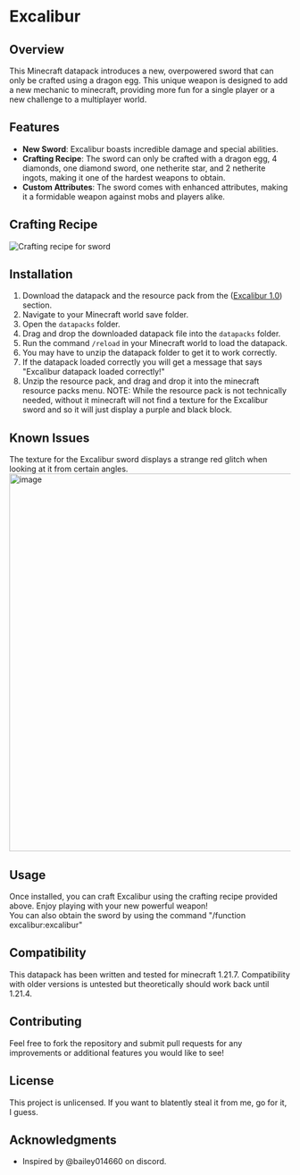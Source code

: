 # Excalibur

## Overview
This Minecraft datapack introduces a new, overpowered sword that can only be crafted using a dragon egg. This unique weapon is designed to add a new mechanic to minecraft, providing more fun for a single player or a new challenge to a multiplayer world. 

## Features
- **New Sword**: Excalibur boasts incredible damage and special abilities.
- **Crafting Recipe**: The sword can only be crafted with a dragon egg, 4 diamonds, one diamond sword, one netherite star, and 2 netherite ingots, making it one of the hardest weapons to obtain. 
- **Custom Attributes**: The sword comes with enhanced attributes, making it a formidable weapon against mobs and players alike.

## Crafting Recipe
![Crafting recipe for sword](image_2025-07-10_163035267.png)

## Installation
1. Download the datapack and the resource pack from the ([Excalibur 1.0](https://github.com/ProXxXxXxXxXxX/Excalibur-Datapack/releases/tag/1.0)) section.
2. Navigate to your Minecraft world save folder.
3. Open the `datapacks` folder.
4. Drag and drop the downloaded datapack file into the `datapacks` folder.
5. Run the command `/reload` in your Minecraft world to load the datapack.
6. You may have to unzip the datapack folder to get it to work correctly. 
7. If the datapack loaded correctly you will get a message that says "Excalibur datapack loaded correctly!"
8. Unzip the resource pack, and drag and drop it into the minecraft resource packs menu.
   NOTE: While the resource pack is not technically needed, without it minecraft will not find a texture for the Excalibur sword and so it will just display a purple and black block.

## Known Issues
The texture for the Excalibur sword displays a strange red glitch when looking at it from certain angles. <img width="692" height="676" alt="image" src="https://github.com/user-attachments/assets/1cacf127-04c0-4f7b-bf40-f3c5d94885ec" />


## Usage
Once installed, you can craft Excalibur using the crafting recipe provided above. Enjoy playing with your new powerful weapon!<br> You can also obtain the sword by using the command "/function excalibur:excalibur"

## Compatibility
This datapack has been written and tested for minecraft 1.21.7. Compatibility with older versions is untested but theoretically should work back until 1.21.4. 

## Contributing
Feel free to fork the repository and submit pull requests for any improvements or additional features you would like to see!

## License
This project is unlicensed. If you want to blatently steal it from me, go for it, I guess. 

## Acknowledgments
- Inspired by @bailey014660 on discord. 

